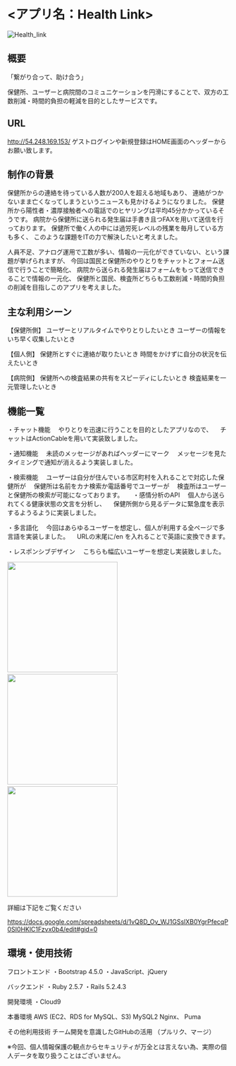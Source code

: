 # <アプリ名：Health Link>
![Health_link](https://user-images.githubusercontent.com/73770617/111096717-809e4c80-8583-11eb-8e15-facda3309218.jpg)

## 概要

「繋がり合って、助け合う」

保健所、ユーザーと病院間のコミュニケーションを円滑にすることで、双方の工数削減・時間的負担の軽減を目的としたサービスです。

## URL

http://54.248.169.153/
ゲストログインや新規登録はHOME画面のヘッダーからお願い致します。

## 制作の背景
保健所からの連絡を待っている人数が200人を超える地域もあり、
連絡がつかないまま亡くなってしまうというニュースも見かけるようになりました。
保健所から陽性者・濃厚接触者への電話でのヒヤリングは平均45分かかっているそうです。
病院から保健所に送られる発生届は手書き且つFAXを用いて送信を行っております。
保健所で働く人の中には過労死レベルの残業を毎月している方も多く、
このような課題をITの力で解決したいと考えました。

人員不足、アナログ運用で工数が多い、情報の一元化ができていない、という課題が挙げられますが、
今回は国民と保健所のやりとりをチャットとフォーム送信で行うことで簡略化、
病院から送られる発生届はフォームをもって送信できることで情報の一元化、
保健所と国民、検査所どちらも工数削減・時間的負担の削減を目指しこのアプリを考えました。

## 主な利用シーン

【保健所側】
ユーザーとリアルタイムでやりとりしたいとき
ユーザーの情報をいち早く収集したいとき

【個人側】
保健所とすぐに連絡が取りたいとき
時間をかけずに自分の状況を伝えたいとき

【病院側】
保健所への検査結果の共有をスピーディにしたいとき
検査結果を一元管理したいとき

## 機能一覧

・チャット機能
　やりとりを迅速に行うことを目的としたアプリなので、
　チャットはActionCableを用いて実装致しました。

・通知機能
　未読のメッセージがあればヘッダーにマーク
　メッセージを見たタイミングで通知が消えるよう実装しました。

・検索機能
　ユーザーは自分が住んでいる市区町村を入れることで対応した保健所が
　保健所は名前をカナ検索か電話番号でユーザーが
　検査所はユーザーと保健所の検索が可能になっております。
　
・感情分析のAPI
　個人から送られてくる健康状態の文言を分析し、
　保健所側から見るデータに緊急度を表示するようるように実装しました。

・多言語化
　今回はあらゆるユーザーを想定し、個人が利用する全ページで多言語を実装しました。
　URLの末尾に/en を入れることで英語に変換できます。

・レスポンシブデザイン
　こちらも幅広いユーザーを想定し実装致しました。

<img width="250" src="https://user-images.githubusercontent.com/73770617/111098628-3f0fa080-8587-11eb-9b3d-d89eb462bc96.png">　<img width="250" src="https://user-images.githubusercontent.com/73770617/111097004-091ced00-8584-11eb-8d6e-31b0bdc7e317.png">　<img width="250" src="https://user-images.githubusercontent.com/73770617/111097128-47b2a780-8584-11eb-857f-250d8cd370a8.png">


詳細は下記をご覧ください

https://docs.google.com/spreadsheets/d/1vQ8D_Ov_WJ1GSslXB0YgrPfecqP0SI0HKlC1Fzvx0b4/edit#gid=0

## 環境・使用技術

フロントエンド
・Bootstrap 4.5.0
・JavaScript、jQuery

バックエンド
・Ruby 2.5.7
・Rails 5.2.4.3

開発環境
・Cloud9

本番環境
AWS (EC2、RDS for MySQL、S3)
MySQL2
Nginx、 Puma

その他利用技術
チーム開発を意識したGitHubの活用 （プルリク、マージ）

※今回、個人情報保護の観点からセキュリティが万全とは言えない為、実際の個人データを取り扱うことはございません。
